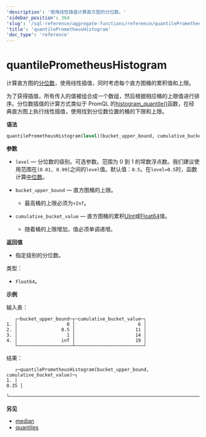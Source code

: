 ```yaml
---
'description': '使用线性插值计算直方图的分位数。'
'sidebar_position': 364
'slug': '/sql-reference/aggregate-functions/reference/quantilePrometheusHistogram'
'title': 'quantilePrometheusHistogram'
'doc_type': 'reference'
---
```



# quantilePrometheusHistogram

计算直方图的[分位数](https://en.wikipedia.org/wiki/Quantile)，使用线性插值，同时考虑每个直方图桶的累积值和上限。

为了获得插值，所有传入的值被组合成一个数组，然后根据相应桶的上限值进行排序。分位数插值的计算方式类似于 PromQL 的[histogram_quantile()](https://prometheus.io/docs/prometheus/latest/querying/functions/#histogram_quantile)函数，在经典直方图上执行线性插值，使用找到分位数位置的桶的下限和上限。

**语法**

```sql
quantilePrometheusHistogram(level)(bucket_upper_bound, cumulative_bucket_value)
```

**参数**

- `level` — 分位数的级别。可选参数。范围为 0 到 1 的常数浮点数。我们建议使用范围在`[0.01, 0.99]`之间的`level`值。默认值：`0.5`。在`level=0.5`时，函数计算[中位数](https://en.wikipedia.org/wiki/Median)。

- `bucket_upper_bound` — 直方图桶的上限。

  - 最高桶的上限必须为`+Inf`。

- `cumulative_bucket_value` — 直方图桶的累积[UInt](../../../sql-reference/data-types/int-uint)或[Float64](../../../sql-reference/data-types/float.md)值。

  - 随着桶的上限增加，值必须单调递增。

**返回值**

- 指定级别的分位数。

类型：

- `Float64`。

**示例**

输入表：

```text
   ┌─bucket_upper_bound─┬─cumulative_bucket_value─┐
1. │                  0 │                       6 │
2. │                0.5 │                      11 │
3. │                  1 │                      14 │
4. │                inf │                      19 │
   └────────────────────┴─────────────────────────┘
```

结果：

```text
   ┌─quantilePrometheusHistogram(bucket_upper_bound, cumulative_bucket_value)─┐
1. │                                                                     0.35 │
   └──────────────────────────────────────────────────────────────────────────┘
```

**另见**

- [median](/sql-reference/aggregate-functions/reference/median)
- [quantiles](../../../sql-reference/aggregate-functions/reference/quantiles.md#quantiles)
